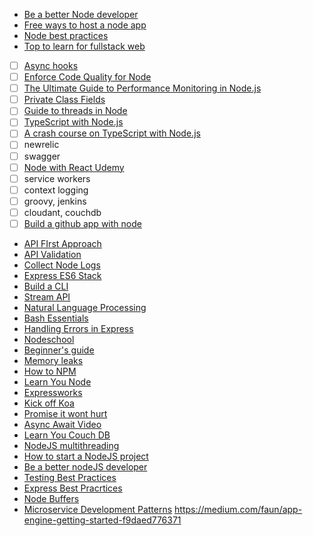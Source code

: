 - [Be a better Node developer ](https://medium.com/@me_37286/19-ways-to-become-a-better-node-js-developer-in-2019-ffd3a8fbfe38)
- [Free ways to host a node app](https://amitbend.com/node.js/2019/05/13/five-free-ways-to-host-your-node-app-2019)
- [Node best practices](https://github.com/goldbergyoni/nodebestpractices)
- [Top to learn for fullstack web](https://medium.com/zerotomastery/top-libraries-tech-to-learn-in-2019-for-full-stack-developers-f8c0331b8a00)
- [ ] [Async hooks](https://nodejs.org/api/async_hooks.html)
- [ ] [Enforce Code Quality for Node](https://hackernoon.com/enforcing-code-quality-for-node-js-c3b837d7ae17)
- [ ] [The Ultimate Guide to Performance Monitoring in Node.js](https://pages.nodesource.com/guide-performance-monitoring-nodejs-nodeweekly.html)
- [ ] [Private Class Fields](http://thecodebarbarian.com/nodejs-12-private-class-fields.html)
- [ ] [Guide to threads in Node](https://blog.logrocket.com/a-complete-guide-to-threads-in-node-js-4fa3898fe74f/)
- [ ] [TypeScript with Node.js](https://basarat.gitbooks.io/typescript/docs/quick/nodejs.html)
- [ ] [A crash course on TypeScript with Node.js](https://blog.sourcerer.io/a-crash-course-on-typescript-with-node-js-2c376285afe1)
- [ ] newrelic
- [ ] swagger
- [ ] [Node with React Udemy](https://www.udemy.com/course/node-with-react-fullstack-web-development/learn/lecture/7593644#overview)
- [ ] service workers
- [ ] context logging
- [ ] groovy, jenkins
- [ ] cloudant, couchdb
- [ ] [Build a github app with node](http://thecodebarbarian.com/building-a-github-app-with-node-js.html)
- [API FIrst Approach](https://developers.redhat.com/blog/2019/01/14/building-a-node-js-service-using-the-api-first-approach/)
- [API Validation](https://medium.com/@Scampiuk/handling-api-validation-with-openapi-swagger-documents-in-nodejs-1f09c133d4d2)
- [Collect Node Logs](https://www.datadoghq.com/blog/node-logging-best-practices/)
- [Express ES6 Stack](https://www.smashingmagazine.com/2019/11/express-es6-javascript-stack-mongodb-mongoose-servers/)
- [Build a CLI](https://dev.to/yvonnickfrin/7-libraries-to-build-node-js-cli-3jc7)
- [Stream API](https://medium.com/florence-development/working-with-node-js-stream-api-60c12437a1be)
- [Natural Language Processing](https://blog.logrocket.com/natural-language-processing-for-node-js/)
- [Bash Essentials](https://itnext.io/bash-scripting-essentials-for-javascript-developers-ffef92afba2c)
- [Handling Errors in Express](https://zellwk.com/blog/express-errors/)
- [Nodeschool](https://nodeschool.io/)
- [Beginner's guide](https://zeroequalsfalse.com/posts/beginners-guide-to-using-express-js-and-node-js-framework/)
- [Memory leaks](https://nodesource.com/blog/memory-leaks-demystified)
- [How to NPM](https://www.npmjs.com/package/how-to-npm)
- [Learn You Node](https://github.com/workshopper/learnyounode)
- [Expressworks](https://github.com/azat-co/expressworks)
- [Kick off Koa](https://github.com/koajs/kick-off-koa)
- [Promise it wont hurt](https://github.com/stevekane/promise-it-wont-hurt)
- [Async Await Video](https://www.youtube.com/watch?v=vn3tm0quoqE)
- [Learn You Couch DB](https://www.npmjs.com/package/learnyoucouchdb)
- [NodeJS multithreading](https://blog.logrocket.com/node-js-multithreading-what-are-worker-threads-and-why-do-they-matter-48ab102f8b10/)
- [How to start a NodeJS project](https://philna.sh/blog/2019/01/10/how-to-start-a-node-js-project/)
- [Be a better nodeJS developer](https://medium.com/@me_37286/20-ways-to-become-a-better-node-js-developer-in-2020-d6bd73fcf424)
- [Testing Best Practices](https://medium.com/@me_37286/yoni-goldberg-javascript-nodejs-testing-best-practices-2b98924c9347)
- [Express Best Pracrtices](https://sematext.com/blog/expressjs-best-practices/)
- [Node Buffers](https://www.digitalocean.com/community/tutorials/using-buffers-in-node-js)
- [Microservice Development Patterns](https://hackernoon.com/practical-microservices-development-patterns-crud-vs-cqrs-h6m3y5y?source=rss)
https://medium.com/faun/app-engine-getting-started-f9daed776371
